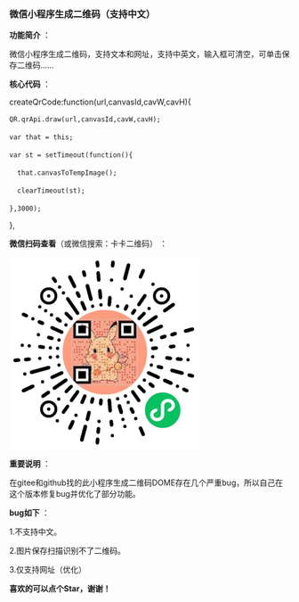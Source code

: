 ###  **微信小程序生成二维码（支持中文）** 
 **功能简介** ：

微信小程序生成二维码，支持文本和网址，支持中英文，输入框可清空，可单击保存二维码......


**核心代码** ：

 createQrCode:function(url,canvasId,cavW,cavH){
    
    QR.qrApi.draw(url,canvasId,cavW,cavH);

    var that = this;
    
    var st = setTimeout(function(){

      that.canvasToTempImage();

      clearTimeout(st);
    
    },3000);
    
  },


 **微信扫码查看**（或微信搜索：卡卡二维码） ：

![输入图片说明](%E5%B0%8F%E7%A8%8B%E5%BA%8F.jpg)


 **重要说明** ：

 在gitee和github找的此小程序生成二维码DOME存在几个严重bug，所以自己在这个版本修复bug并优化了部分功能。




  **bug如下** ：

 1.不支持中文。

 2.图片保存扫描识别不了二维码。

 3.仅支持网址（优化）

  **喜欢的可以点个Star，谢谢！** 

